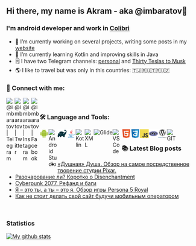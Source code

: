 ## Hi there, my name is Akram - aka @imbaratov👋
### I'm android developer and work in [Colibri](https://colibri.tj)

- 🔭 I’m currently working on several projects, writing some posts in my [website](https://baratov.pro/)
- 🌱 I’m currently learning Kotlin and improving skills in Java
- 🗒 I have two Telegram channels: [personal](https://t.me/baratovCh) and [Thirty Teslas to Musk](https://t.me/thirty_teslas_to_Musk)
- 🌎 I like to travel but was only in this countries: 🇹🇯🇷🇺🇹🇷🇺🇿

### 📱 Connect with me:

[<img align="left" alt="@imbaratov | Telegram" width="22px" src="https://cdn.jsdelivr.net/npm/simple-icons@3.5.0/icons/telegram.svg" />](https://t.me/imbaratov/)
[<img align="left" alt="@imbaratov | Twitter" width="22px" src="https://cdn.jsdelivr.net/npm/simple-icons@3.5.0/icons/twitter.svg" />](https://twitter.com/imbaratov)
[<img align="left" alt="@imbaratov | Instagram" width="22px" src="https://cdn.jsdelivr.net/npm/simple-icons@3.5.0/icons/instagram.svg" />](https://www.instagram.com/akram_baratov/)
[<img align="left" alt="@imbaratov | Facebook" width="22px" src="https://cdn.jsdelivr.net/npm/simple-icons@3.5.0/icons/facebook.svg" />](https://www.facebook.com/akram.baratov/)

<br />

### 🛠 Language and Tools:
<img align="left" alt="Android" width="24px" src="https://github.com/devicons/devicon/blob/master/icons/android/android-original.svg" />
<img align="left" alt="Android Studio" width="24px" src="https://upload.wikimedia.org/wikipedia/commons/thumb/8/8f/Breezeicons-apps-48-android-studio.svg/1200px-Breezeicons-apps-48-android-studio.svg.png" />
<img align="left" alt="Gradle" width="24px" src="https://github.com/devicons/devicon/blob/master/icons/gradle/gradle-plain.svg" />
<img align="left" alt="Java" width="24px" src="https://github.com/devicons/devicon/blob/master/icons/java/java-original.svg" />
<img align="left" alt="Kotlin" width="24px" src="https://upload.wikimedia.org/wikipedia/commons/thumb/7/74/Kotlin-logo.svg/1200px-Kotlin-logo.svg.png" />
<img align="left" alt="XML" width="24px" src="https://image.flaticon.com/icons/png/512/29/29611.png" />
<img align="left" alt="Glide" height="24px" src="https://cdn.worldvectorlogo.com/logos/glide-1.svg" />
<img align="left" alt="VS Code" width="24px" src="https://upload.wikimedia.org/wikipedia/commons/thumb/9/9a/Visual_Studio_Code_1.35_icon.svg/1024px-Visual_Studio_Code_1.35_icon.svg.png" />
<img align="left" alt="HTML" width="24px" src="https://github.com/devicons/devicon/blob/master/icons/html5/html5-original.svg" />
<img align="left" alt="CSS" width="24px" src="https://github.com/devicons/devicon/blob/master/icons/css3/css3-original.svg" />
<img align="left" alt="JS" width="24px" src="https://github.com/devicons/devicon/blob/master/icons/javascript/javascript-original.svg" />
<img align="left" alt="PHP" width="24px" src="https://github.com/devicons/devicon/blob/master/icons/php/php-original.svg" />
<img align="left" alt="Wordpress" width="24px" src="https://github.com/devicons/devicon/blob/master/icons/wordpress/wordpress-original.svg" />
<img align="left" alt="GIT" width="24px" src="https://upload.wikimedia.org/wikipedia/commons/thumb/3/3f/Git_icon.svg/1024px-Git_icon.svg.png" />

<br />

### 📚 Latest Blog posts
<!-- BLOG-POST-LIST:START -->
- [«Душная» Душа. Обзор на самое посредственное творение студии Pixar.](https://brtv.pro/movies-and-shows/dushnaja-dusha-obzor-na-samoe-posredstvennoe-tvorenie-studii-pixar/?utm_source=rss&utm_medium=rss&utm_campaign=dushnaja-dusha-obzor-na-samoe-posredstvennoe-tvorenie-studii-pixar&utm_source=rss&utm_medium=rss&utm_campaign=dushnaja-dusha-obzor-na-samoe-posredstvennoe-tvorenie-studii-pixar)
- [Разочарование ли? Коротко о Disenchantment](https://brtv.pro/movies-and-shows/razocharovanie-li-korotko-o-disenchantment/?utm_source=rss&utm_medium=rss&utm_campaign=razocharovanie-li-korotko-o-disenchantment&utm_source=rss&utm_medium=rss&utm_campaign=razocharovanie-li-korotko-o-disenchantment)
- [Cyberpunk 2077. Рефанд и баги](https://brtv.pro/games/cyberpunk-2077-refand-i-bagi/?utm_source=rss&utm_medium=rss&utm_campaign=cyberpunk-2077-refand-i-bagi&utm_source=rss&utm_medium=rss&utm_campaign=cyberpunk-2077-refand-i-bagi)
- [Я – это ты, а ты – это я. Обзор игры Persona 5 Royal](https://brtv.pro/games/ja-jeto-ty-a-ty-jeto-ja-obzor-igry-persona-5-royal/?utm_source=rss&utm_medium=rss&utm_campaign=ja-jeto-ty-a-ty-jeto-ja-obzor-igry-persona-5-royal&utm_source=rss&utm_medium=rss&utm_campaign=ja-jeto-ty-a-ty-jeto-ja-obzor-igry-persona-5-royal)
- [Как не стоит делать свой сайт будучи мобильным оператором](https://brtv.pro/media/kak-ne-stoit-delat-svoj-sajt-buduchi-mobilnym-operatorom/?utm_source=rss&utm_medium=rss&utm_campaign=kak-ne-stoit-delat-svoj-sajt-buduchi-mobilnym-operatorom&utm_source=rss&utm_medium=rss&utm_campaign=kak-ne-stoit-delat-svoj-sajt-buduchi-mobilnym-operatorom)
<!-- BLOG-POST-LIST:END -->

<br />

### Statistics

[![My github stats](https://github-readme-stats.vercel.app/api?username=imbaratov)](https://github.com/imbaratov)
